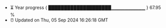 - ⏳ Year progress { ████████████████████▁▁▁▁▁▁▁▁▁▁ } 67.95 %
- ⏰ Updated on Thu, 05 Sep 2024 16:26:18 GMT

